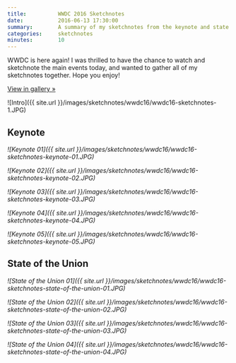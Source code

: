 ```yaml
---
title:          WWDC 2016 Sketchnotes
date:           2016-06-13 17:30:00
summary:        A summary of my sketchnotes from the keynote and state of the union.
categories:     sketchnotes
minutes:        10
---
```


WWDC is here again! I was thrilled to have the chance to watch and sketchnote the main events today, and wanted to gather all of my sketchnotes together. Hope you enjoy!

<a href="http://gallery.bsn.io/post/146070706797/sketchnotes-from-apples-keynote-and-state-of-the" class="button button-blue">View in gallery »</a>

![Intro]({{ site.url }}/images/sketchnotes/wwdc16/wwdc16-sketchnotes-1.JPG)

## Keynote

_![Keynote 01]({{ site.url }}/images/sketchnotes/wwdc16/wwdc16-sketchnotes-keynote-01.JPG)_

_![Keynote 02]({{ site.url }}/images/sketchnotes/wwdc16/wwdc16-sketchnotes-keynote-02.JPG)_

_![Keynote 03]({{ site.url }}/images/sketchnotes/wwdc16/wwdc16-sketchnotes-keynote-03.JPG)_

_![Keynote 04]({{ site.url }}/images/sketchnotes/wwdc16/wwdc16-sketchnotes-keynote-04.JPG)_

_![Keynote 05]({{ site.url }}/images/sketchnotes/wwdc16/wwdc16-sketchnotes-keynote-05.JPG)_

## State of the Union

_![State of the Union 01]({{ site.url }}/images/sketchnotes/wwdc16/wwdc16-sketchnotes-state-of-the-union-01.JPG)_

_![State of the Union 02]({{ site.url }}/images/sketchnotes/wwdc16/wwdc16-sketchnotes-state-of-the-union-02.JPG)_

_![State of the Union 03]({{ site.url }}/images/sketchnotes/wwdc16/wwdc16-sketchnotes-state-of-the-union-03.JPG)_

_![State of the Union 04]({{ site.url }}/images/sketchnotes/wwdc16/wwdc16-sketchnotes-state-of-the-union-04.JPG)_
